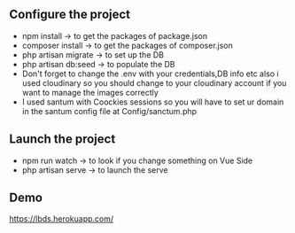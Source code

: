 ## Configure the project

- npm install -> to get the packages of package.json
- composer install -> to get the packages of composer.json
- php artisan migrate -> to set up the DB 
- php artisan db:seed -> to populate the DB 
- Don't forget to change the .env with your credentials,DB info etc also i used cloudinary so you should change to your cloudinary account if you want to manage the images correctly
- I used santum with Coockies sessions so you will have to set ur domain in the santum config file at Config/sanctum.php 

## Launch the project

- npm run watch -> to look if you change something on Vue Side
- php artisan serve -> to launch the serve 

## Demo

https://lbds.herokuapp.com/
